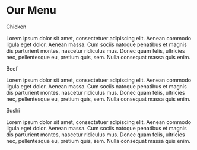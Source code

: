 <!DOCTYPE html>
<html lang="en">
<head>
    <meta charset="UTF-8">
    <meta http-equiv="X-UA-Compatible" content="IE=edge">
    <meta name="viewport" content="width=device-width, initial-scale=1.0">
    <title>Assignment Solution for Module 2</title>
    <link rel="stylesheet" type="text/css" href="style.css">
</head>

<body>


<h1>Our Menu</h1>

  <div class="col-lg-4 col-md-6 col-sm-12">
  	<div class="box">
  		<p class="content-name name1">Chicken</p>
  		<p class="content">Lorem ipsum dolor sit amet, consectetuer adipiscing elit. Aenean commodo ligula eget dolor. Aenean massa. Cum sociis natoque penatibus et magnis dis parturient montes, nascetur ridiculus mus. Donec quam felis, ultricies nec, pellentesque eu, pretium quis, sem. Nulla consequat massa quis enim.</p>
  	</div>
  </div>

  <div class="col-lg-4 col-md-6 col-sm-12">
  	<div class="box">
   		<p class="content-name name2">Beef</p>
   		<p class="content">Lorem ipsum dolor sit amet, consectetuer adipiscing elit. Aenean commodo ligula eget dolor. Aenean massa. Cum sociis natoque penatibus et magnis dis parturient montes, nascetur ridiculus mus. Donec quam felis, ultricies nec, pellentesque eu, pretium quis, sem. Nulla consequat massa quis enim.</p>
  	</div>
  </div>

  <div class="col-lg-4 col-md-12 col-sm-12">
  	<div class="box">
  		<p class="content-name name3">Sushi</p>
  		<p class="content">Lorem ipsum dolor sit amet, consectetuer adipiscing elit. Aenean commodo ligula eget dolor. Aenean massa. Cum sociis natoque penatibus et magnis dis parturient montes, nascetur ridiculus mus. Donec quam felis, ultricies nec, pellentesque eu, pretium quis, sem. Nulla consequat massa quis enim.</p>
  	</div>	
  </div>

</body>

</html>
